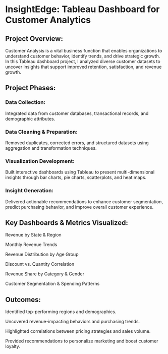 # InsightEdge: Tableau Dashboard for Customer Analytics

## Project Overview:
Customer Analysis is a vital business function that enables organizations to understand customer behavior, identify trends, and drive strategic growth. In this Tableau dashboard project, I analyzed diverse customer datasets to uncover insights that support improved retention, satisfaction, and revenue growth.

## Project Phases:
### Data Collection: 
Integrated data from customer databases, transactional records, and demographic attributes.

### Data Cleaning & Preparation: 
Removed duplicates, corrected errors, and structured datasets using aggregation and transformation techniques.

### Visualization Development: 
Built interactive dashboards using Tableau to present multi-dimensional insights through bar charts, pie charts, scatterplots, and heat maps.

### Insight Generation: 
Delivered actionable recommendations to enhance customer segmentation, predict purchasing behavior, and improve overall customer experience.

## Key Dashboards & Metrics Visualized:
Revenue by State & Region

Monthly Revenue Trends

Revenue Distribution by Age Group

Discount vs. Quantity Correlation

Revenue Share by Category & Gender

Customer Segmentation & Spending Patterns

## Outcomes:
Identified top-performing regions and demographics.

Uncovered revenue-impacting behaviors and purchasing trends.

Highlighted correlations between pricing strategies and sales volume.

Provided recommendations to personalize marketing and boost customer loyalty.

